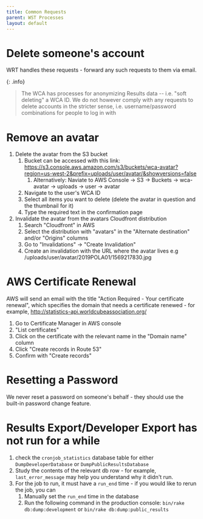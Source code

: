 ```yaml
---
title: Common Requests
parent: WST Processes
layout: default
---
```


# Delete someone's account

WRT handles these requests - forward any such requests to them via email.

{: .info}
> The WCA has processes for anonymizing Results data -- i.e. "soft deleting" a WCA ID. We do not however comply with any requests to delete accounts in the stricter sense, i.e. username/password combinations for people to log in with

# Remove an avatar

1. Delete the avatar from the S3 bucket
    1. Bucket can be accessed with this link: https://s3.console.aws.amazon.com/s3/buckets/wca-avatar?region=us-west-2&prefix=uploads/user/avatar/&showversions=false
        1. Alternatively: Naviate to AWS Console -> S3 -> Buckets -> wca-avatar -> uploads -> user -> avatar
    2. Navigate to the user's WCA ID 
    3. Select all items you want to delete (delete the avatar in question and the thumbnail for it)
    4. Type the required text in the confirmation page
2. Invalidate the avatar from the avatars Cloudfront distribution
    1. Search "Cloudfront" in AWS 
    2. Select the distribution with "avatars" in the "Alternate destination" and/or "Origins" columns
    3. Go to "Invalidations" -> "Create Invalidation"
    4. Create an invalidation with the URL where the avatar lives e.g /uploads/user/avatar/2019POLA01/1569217830.jpg

# AWS Certificate Renewal

AWS will send an email with the title "Action Required - Your certificate renewal", which specifies the domain that needs a certificate renewed - for example, http://statistics-api.worldcubeassociation.org/

1. Go to Certificate Manager in AWS console
2. "List certificates"
3. Click on the certificate with the relevant name in the "Domain name" column
4. Click "Create records in Route 53"
5. Confirm with "Create records"

# Resetting a Password

We never reset a password on someone's behalf - they should use the built-in password change feature.

# Results Export/Developer Export has not run for a while

1. check the `cronjob_statistics` database table for either `DumpDeveloperDatabase` or `DumpPublicResultsDatabase`
2. Study the contents of the relevant db row - for example, `last_error_message` may help you understand why it didn't run. 
3. For the job to run, it must have a `run_end` time - if you would like to rerun the job, you can
    1. Manually set the `run_end` time in the database
    1. Run the following command in the production console: `bin/rake db:dump:development` or `bin/rake db:dump:public_results`
